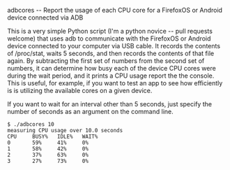 adbcores -- Report the usage of each CPU core for a FirefoxOS or Android device
connected via ADB

This is a very simple Python script (I'm a python novice -- pull requests welcome) 
that uses adb to communicate with
the FirefoxOS or Android device connected to your computer via USB
cable. It records the contents of /proc/stat, waits 5 seconds, and
then records the contents of that file again. By subtracting the first
set of numbers from the second set of numbers, it can determine how
busy each of the device CPU cores were during the wait period, and it
prints a CPU usage report the the console. This is useful, for
example, if you want to test an app to see how efficiently is is
utilizing the available cores on a given device.

If you want to wait for an interval other than 5 seconds, just specify
the number of seconds as an argument on the command line.

```
$ ./adbcores 10
measuring CPU usage over 10.0 seconds
CPU     BUSY%   IDLE%   WAIT%
0       59%     41%     0%
1       58%     42%     0%
2       37%     63%     0%
3       27%     73%     0%
```
